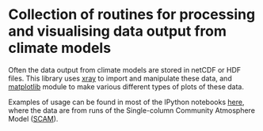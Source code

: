 # Collection of routines for processing and visualising data output from climate models

Often the data output from climate models are stored in netCDF or HDF files.  This library uses
[xray][xray] to import and manipulate these data, 
and [matplotlib][matplotlib] module to make various different types of plots of these data.

Examples of usage can be found in most of the IPython notebooks [here][scam_notebooks], where the data
are from runs of the Single-column Community Atmosphere Model ([SCAM][scam]).


[scam_notebooks]: http://nbviewer.ipython.org/github/qAp/SCAM_radiation_notebooks/tree/master/
[xray]: http://xray.readthedocs.org/en/stable/
[matplotlib]: http://matplotlib.org/
[scam]: http://www.cesm.ucar.edu/models/atm-cam/